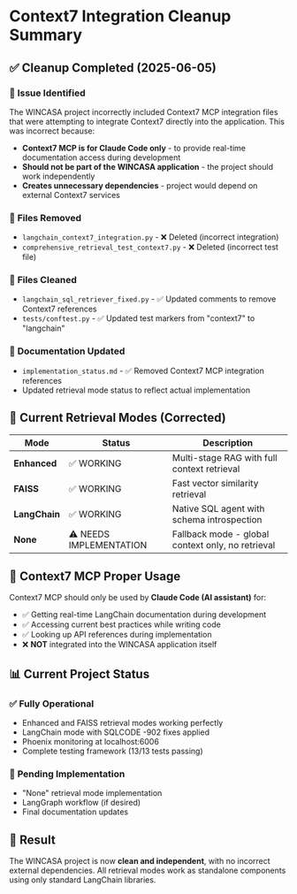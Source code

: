 # Context7 Integration Cleanup Summary

## ✅ **Cleanup Completed (2025-06-05)**

### 🚨 **Issue Identified**
The WINCASA project incorrectly included Context7 MCP integration files that were attempting to integrate Context7 directly into the application. This was incorrect because:

- **Context7 MCP is for Claude Code only** - to provide real-time documentation access during development
- **Should not be part of the WINCASA application** - the project should work independently
- **Creates unnecessary dependencies** - project would depend on external Context7 services

### 🧹 **Files Removed**
- `langchain_context7_integration.py` - ❌ Deleted (incorrect integration)
- `comprehensive_retrieval_test_context7.py` - ❌ Deleted (incorrect test file)

### 🔧 **Files Cleaned**
- `langchain_sql_retriever_fixed.py` - ✅ Updated comments to remove Context7 references
- `tests/conftest.py` - ✅ Updated test markers from "context7" to "langchain"

### 📝 **Documentation Updated**
- `implementation_status.md` - ✅ Removed Context7 MCP integration references
- Updated retrieval mode status to reflect actual implementation

## 🎯 **Current Retrieval Modes (Corrected)**

| Mode | Status | Description |
|------|--------|-------------|
| **Enhanced** | ✅ WORKING | Multi-stage RAG with full context retrieval |
| **FAISS** | ✅ WORKING | Fast vector similarity retrieval |
| **LangChain** | ✅ WORKING | Native SQL agent with schema introspection |
| **None** | ⚠️ NEEDS IMPLEMENTATION | Fallback mode - global context only, no retrieval |

## 🚀 **Context7 MCP Proper Usage**

Context7 MCP should only be used by **Claude Code (AI assistant)** for:
- ✅ Getting real-time LangChain documentation during development
- ✅ Accessing current best practices while writing code
- ✅ Looking up API references during implementation
- ❌ **NOT** integrated into the WINCASA application itself

## 📊 **Current Project Status**

### ✅ **Fully Operational**
- Enhanced and FAISS retrieval modes working perfectly
- LangChain mode with SQLCODE -902 fixes applied
- Phoenix monitoring at localhost:6006
- Complete testing framework (13/13 tests passing)

### 🔧 **Pending Implementation**
- "None" retrieval mode implementation
- LangGraph workflow (if desired)
- Final documentation updates

## 🎉 **Result**

The WINCASA project is now **clean and independent**, with no incorrect external dependencies. All retrieval modes work as standalone components using only standard LangChain libraries.